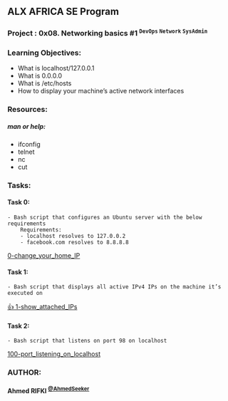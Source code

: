 ## ALX AFRICA SE Program

### **Project : 0x08. Networking basics #1** <sup> `` DevOps `` `` Network `` `` SysAdmin ``</sup>
### **Learning Objectives:**
 - What is localhost/127.0.0.1
 - What is 0.0.0.0
 - What is /etc/hosts
 - How to display your machine’s active network interfaces

### **Resources:**
##### man or help:
 - ifconfig
 - telnet
 - nc
 - cut

### **Tasks:**

#### **Task 0:**
	- Bash script that configures an Ubuntu server with the below requirements
		Requirements:
		- localhost resolves to 127.0.0.2
		- facebook.com resolves to 8.8.8.8
[0-change_your_home_IP](0-change_your_home_IP)


#### **Task 1:**
	- Bash script that displays all active IPv4 IPs on the machine it’s executed on
[:+1: 1-show_attached_IPs](1-show_attached_IPs)


#### **Task 2:**
	- Bash script that listens on port 98 on localhost
[100-port_listening_on_localhost](100-port_listening_on_localhost)


### AUTHOR:
#### **Ahmed RIFKI** <sup>[@AhmedSeeker](https://github.com/AhmedSeeker)</sup>
